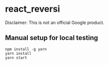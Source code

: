 # react_reversi

Disclaimer: This is not an official Google product.

## Manual setup for local testing
```
npm install -g yarn
yarn install
yarn start
```

